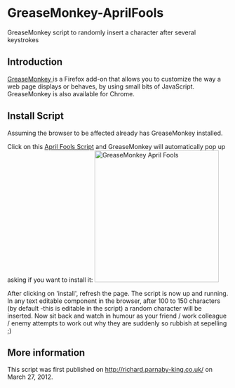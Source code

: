 GreaseMonkey-AprilFools
=======================

GreaseMonkey script to randomly insert a character after several keystrokes

## Introduction

<a href="https://addons.mozilla.org/en-US/firefox/addon/greasemonkey/" title="GreaseMonkey" target="_blank">GreaseMonkey </a>is a Firefox add-on that allows you to customize the way a web page displays or behaves, by using small bits of JavaScript. GreaseMonkey is also available for Chrome.

## Install Script

Assuming the browser to be affected already has GreaseMonkey installed.

Click on this <a href="https://github.com/richard-parnaby-king/GreaseMonkey-AprilFools/raw/master/April_Fools.user.js" title="GreaseMonkey April Fools Script" target="_blank">April Fools Script</a> and GreaseMonkey will automatically pop up asking if you want to install it:
<a href="http://richard.parnaby-king.co.uk/wp-content/uploads/2012/03/GreaseMonkeyAprilFools.jpg"><img src="http://richard.parnaby-king.co.uk/wp-content/uploads/2012/03/GreaseMonkeyAprilFools-283x300.jpg" alt="GreaseMonkey April Fools" title="GreaseMonkeyAprilFools" width="283" height="300" class="aligncenter size-medium wp-image-135" /></a>

After clicking on 'install', refresh the page. The script is now up and running. In any text editable component in the browser, after 100 to 150 characters (by default -this is editable in the script) a random character will be inserted. Now sit back and watch in humour as your friend / work colleague / enemy attempts to work out why they are suddenly so rubbish at sepelling ;)


## More information

This script was first published on <a href="http://richard.parnaby-king.co.uk/2012/03/greasemonkey-april-fools-script/" target="_blank">http://richard.parnaby-king.co.uk/</a> on March 27, 2012.
